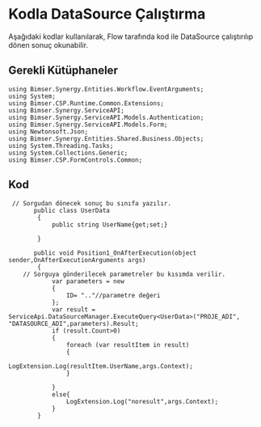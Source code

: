 # Kodla DataSource Çalıştırma

Aşağıdaki kodlar kullanılarak, Flow tarafında kod ile DataSource çalıştırılıp dönen sonuç okunabilir.

## Gerekli Kütüphaneler

	using Bimser.Synergy.Entities.Workflow.EventArguments;
	using System;
	using Bimser.CSP.Runtime.Common.Extensions;
	using Bimser.Synergy.ServiceAPI; 
	using Bimser.Synergy.ServiceAPI.Models.Authentication; 
	using Bimser.Synergy.ServiceAPI.Models.Form; 
	using Newtonsoft.Json; 
	using Bimser.Synergy.Entities.Shared.Business.Objects;
	using System.Threading.Tasks;
	using System.Collections.Generic;
	using Bimser.CSP.FormControls.Common;

## Kod

	 // Sorgudan dönecek sonuç bu sınıfa yazılır.
		   public class UserData
	        {
	            public string UserName{get;set;}

	        }

		   public void Position1_OnAfterExecution(object sender,OnAfterExecutionArguments args)
	        {
		// Sorguya gönderilecek parametreler bu kısımda verilir.
	            var parameters = new
	            {
	                ID= ".."//parametre değeri
	            };
	            var result = ServiceApi.DataSourceManager.ExecuteQuery<UserData>("PROJE_ADI", "DATASOURCE_ADI",parameters).Result;
	            if (result.Count>0)
	            {
	                foreach (var resultItem in result)
	                {
	                    LogExtension.Log(resultItem.UserName,args.Context);
	                }

	            }
	            else{
	                LogExtension.Log("noresult",args.Context);
	            }
	        }